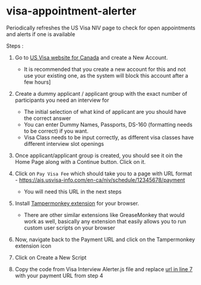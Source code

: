 # visa-appointment-alerter
Periodically refreshes the US Visa NIV page to check for open appointments and alerts if one is available

Steps : 
1. Go to [US Visa website for Canada](https://ais.usvisa-info.com/en-ca/niv/users/sign_in) and create a New Account. 
    * It is recommended that you create a new account for this and not use your existing one, as the system will block this account after a few hours]
2. Create a dummy applicant / applicant group with the exact number of participants you need an interview for
    * The initial selection of what kind of applicant are you should have the correct answer
    * You can enter Dummy Names, Passports, DS-160 (formatting needs to be correct) if you want.
    * Visa Class needs to be input correctly, as different visa classes have different interview slot openings
3. Once applicant/applicant group is created, you should see it oin the Home Page along with a Continue button. Click on it.
4. Click on `Pay Visa Fee` which should take you to a page with URL format - https://ais.usvisa-info.com/en-ca/niv/schedule/12345678/payment
    * You will need this URL in the next steps

5. Install [Tampermonkey extension](https://www.tampermonkey.net/) for your browser. 
    * There are other similar extensions like GreaseMonkey that would work as well, basically any extension that easily allows you to run custom user scripts on your browser
6. Now, navigate back to the Payment URL and click on the Tampermonkey extension icon
7. Click on Create a New Script
8. Copy the code from Visa Interview Alerter.js file and replace [url in line 7](https://github.com/rishavgoel14/visa-appointment-alerter/blob/develop/Visa%20Interview%20Alerter.js#L7) with your payment URL from step 4 
